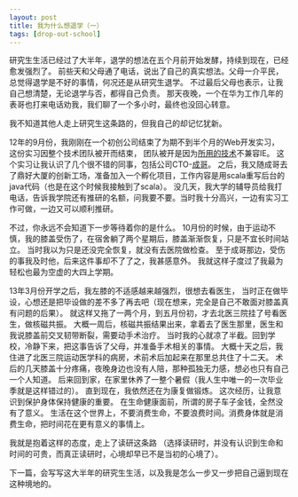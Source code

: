 ```yaml
---
layout: post
title: 我为什么想退学（一）
tags: [drop-out-school]
---
```


研究生生活已经过了大半年，退学的想法在五个月前开始发酵，持续到现在，已经愈发强烈了。
前些天和父母通了电话，说出了自己的真实想法。父母一介平民，总觉得退学是不好的事情，何况还是从研究生退学。
不过最后父母也表示，让我自己想清楚，无论退学与否，都得自己负责。
那天夜晚，一个在华为工作几年的表哥也打来电话劝我，我们聊了一个多小时，最终也没回心转意。

我不知道其他人走上研究生这条路的，但我自己的却记忆犹新。

12年的9月份，我刚刚在一个初创公司结束了为期不到半个月的Web开发实习，
这份实习因整个技术团队被开而结束，
团队被开是因为[所用的技术][1]不兼容IE。
这个实习让我认识了几个很不错的同事，包括公司CTO-[成哥][2]。
之后，我又随成哥去了鼎好大厦的创新工场，准备加入一个孵化项目，工作内容是用scala重写后台的java代码（也是在这个时候我接触到了scala）。
没几天，我大学的辅导员给我打电话，告诉我学院还有推研的名额，问我要不要。当时我十分高兴，一边有实习工作可做，一边又可以顺利推研。

不过，你永远不会知道下一步等待着你的是什么。
10月份的时候，由于运动不慎，我的膝盖受伤了，在宿舍躺了两个星期后，膝盖渐渐恢复，只是不宜长时间站立。
当时我以为只是还没完全恢复，就没有去医院做检查。
至于成哥那边，受伤的事我及时他，后来这件事却不了了之，我甚感意外。
我就这样子度过了我最为轻松也最为空虚的大四上学期。

13年3月份开学之后，我左膝的不适感越来越强烈，很想去看医生，
当时正在做毕设，心想还是把毕设做的差不多了再去吧（现在想来，完全是自己不敢面对膝盖真有问题的后果）。
就这样又拖了一两个月，到五月份初，才去北医三院挂了号看医生，做核磁共振。
大概一周后，核磁共振结果出来，拿着去了医生那里，医生和我说膝盖前交叉韧带断裂，需要动手术治疗。
当时我的心就凉了半截。回到学校，冷静下来，把这事告诉了父母，并准备手术相关的事情。
大概十天之后，我住进了北医三院运动医学科的病房，术前术后加起来在那里总共住了十二天。
术后的几天膝盖十分疼痛，夜晚身边也没有人陪，那种孤独无力感，想必也只有自己一个人知道。
后来回到家，在家里休养了一整个暑假（我人生中唯一的一次毕业季就是这样错过的）。
直到现在，我依然还在为康复做锻炼。
这次经历，让我意识到保护身体保持健康的重要。
在生命健康面前，所谓的房子车子金钱，全然没有了意义。
生活在这个世界上，不要消费生命，不要浪费时间。消费身体就是消费生命，把时间花在更有意义的事情上。

我就是抱着这样的态度，走上了读研这条路
（选择读研时，并没有认识到生命和时间的可贵，而真正读研时，心境却早已不是当初的心境了）。

下一篇，会写写这大半年的研究生生活，以及我是怎么一步又一步把自己逼到现在这种境地的。


[1]: http://meteor.com "meteor"
[2]: https://github.com/zhangcheng "张成的github"
